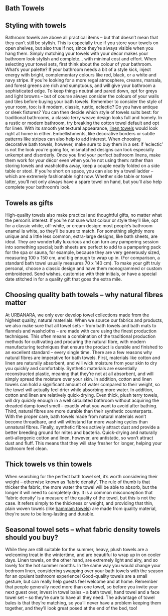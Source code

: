 ## Bath Towels

## Styling with towels

Bathroom towels are above all practical items – but that doesn’t mean that they can’t still be stylish. This is especially true if you store your towels on open shelves, but also true if not, since they’re always visible when you hang them. Simply matching your towels with your décor makes your bathroom look stylish and complete… with minimal cost and effort. When selecting your towel sets, first think about the colour of your bathroom. What’s your palette? If your bathroom needs a bit of a style kick, inject energy with bright, complementary colours like red, black, or a white and navy stripe. If you’re looking for a more regal atmosphere, creams, marsala, and forest greens are rich and sumptuous, and will give your bathroom a sophisticated edge. To keep things neutral and pared down, opt for greys and light browns – but of course always consider the colours of your walls and tiles before buying your bath towels. Remember to consider the style of your room, too: is it modern, classic, rustic, eclectic? Do you have antique or sleek fixtures? You can then decide which style of towels suits best: for traditional bathrooms, a classic terry weave design looks full and homely. In a rustic or modern bathroom, try breaking the cotton towel default and opt for linen. With its smooth yet textural appearance, [linen towels](https://www.urbanara.co.uk/towels/linen-towels) would look right at home in either. Embellishments, like decorative borders or subtle patterns like stripes can also help to add interest. When choosing decorative bath towels, however, make sure to buy them in a set: if ‘eclectic’ is not the look you’re going for, mismatched designs can look especially unkempt and disorderly. Once you find your perfect bathroom linens, make them work for your décor even when you’re not using them: rather than storing towels and washcloths away, keep a couple neatly folded on a side table or stool. If you’re short on space, you can also try a towel ladder – which are extremely fashionable right now. Whether side table or towel latter, you’ll not only always have a spare towel on hand, but you’ll also help complete your bathroom’s look.

## Towels as gifts

High-quality towels also make practical and thoughtful gifts, no matter what the person’s interest. If you’re not sure what colour or style they’ll like, opt for a classic white, off-white, or cream design: most people’s bathroom enamel is white, so they’ll be sure to match. For something slightly more unique and a little less common, extra-large designs, like bath sheets, are ideal. They are wonderfully luxurious and can turn any pampering session into something special; bath sheets are perfect to add to a pampering pack for the spa or sauna, for example, because they are very generously sized, measuring 100 x 150 cm, and big enough to wrap up in. (For comparison, a standard bath towel usually measures 70 x 140 cm). To make your gift truly personal, choose a classic design and have them monogrammed or custom embroidered. Send wishes, customise with their initials, or have a special date stitched in for a quality gift that goes the extra mile.

## Choosing quality bath towels – why natural fibres matter

At URBANARA, we only ever develop towel collections made from the highest quality, natural materials. When we source our fabrics and products, we also make sure that all towel sets – from bath towels and bath mats to flannels and washcloths – are made with care using the finest production techniques. This often means a combination of the traditional production methods for cultivating and procuring the natural fibre, with modern manufacturing techniques that ensure the product is durable and finished to an excellent standard – every single time. There are a few reasons why natural fibres are imperative for bath towels. First, materials like cotton and linen are naturally absorbent, and will wick moisture from your skin to dry you quickly and comfortably. Synthetic materials are essentially reconstructed plastic, meaning that they’re not at all absorbent, and will simply spread the moisture over your skin. In addition, cotton and linen towels can hold a significant amount of water compared to their weight, so the towel will actually feel drier while absorbing more water. In addition, cotton and linen are relatively quick-drying. Even thick, plush terry towels, will dry quickly enough in a well circulated bathroom without acquiring the dreaded damp towel smell – exactly what you want to avoid after bathing. Third, natural fibres are more durable than their synthetic counterparts. With the proper care, bath towels made from natural materials won’t become threadbare, and will withstand far more washing cycles than unnatural fibres. Finally, synthetic fibres actively attract dust and provide a better breeding ground for mites and bacteria. Quick-drying and naturally anti-allergenic cotton and linen, however, are antistatic, so won’t attract dust and fluff. This means that they will stay fresher for longer, helping your bathroom feel clean.

## Thick towels vs thin towels

When searching for the perfect bath towel set, it’s worth considering their weight – otherwise known as ‘fabric density’. The rule of thumb is that thicker the fabric, the more water the towel will be able to absorb, but the longer it will need to completely dry. It is a common misconception that ‘fabric density’ is a measure of the quality of the towel, but this is not the case. It refers simply to the thickness or weight, and providing that thin, plain woven towels (like [hammam towels](https://www.urbanara.co.uk/towels/hammam-towels)) are made from quality material, they’re sure to be long-lasting and durable.

## Seasonal towel sets – what fabric density towels should you buy?

While they are still suitable for the summer, heavy, plush towels are a welcoming treat in the wintertime, and are beautiful to wrap up in on cooler days. Linen towels, on the other hand, are extremely light and airy, and so lovely for the hot summer months. In the same way you would change your bedroom linen, considering swapping over your bath towels with the season for an opulent bathroom experience! Good-quality towels are a small gesture, but can really help guests feel welcome and at home. Remember that people generally need more than one towel, so before you invite your next guest over, invest in towel bales – a bath towel, hand towel and a face towel set – so they’re sure to have all they need. The advantage of towel bales is that they’re matching, so you’ll never have a problem keeping them together, and they’ll look great posed at the end of the bed, too!

